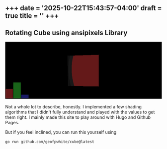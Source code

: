 +++
date = '2025-10-22T15:43:57-04:00'
draft = true
title = ''
+++
---

Rotating Cube using ansipixels Library
---

![](cube.gif)

Not a whole lot to describe, honestly. I implemented a few shading algorithms that I didn't fully understand and played with the values to get them right.
I mainly made this site to play around with Hugo and Github Pages.

But if you feel inclined, you can run this yourself using

```
go run github.com/geofpwhite/cube@latest
```